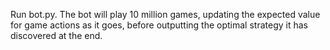 Run bot.py. The bot will play 10 million games, updating the expected value for game actions as it goes, before outputting the optimal strategy it has discovered at the end.